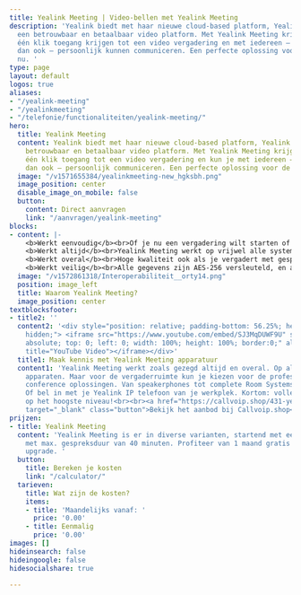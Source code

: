 ```yaml
---
title: Yealink Meeting | Video-bellen met Yealink Meeting
description: 'Yealink biedt met haar nieuwe cloud-based platform, Yealink Meeting,
  een betrouwbaar en betaalbaar video platform. Met Yealink Meeting krijg je binnen
  één klik toegang krijgen tot een video vergadering en met iedereen – waar en wanneer
  dan ook – persoonlijk kunnen communiceren. Een perfecte oplossing voor de tijd van
  nu. '
type: page
layout: default
logos: true
aliases:
- "/yealink-meeting"
- "/yealinkmeeting"
- "/telefonie/functionaliteiten/yealink-meeting/"
hero:
  title: Yealink Meeting
  content: Yealink biedt met haar nieuwe cloud-based platform, Yealink Meeting, een
    betrouwbaar en betaalbaar video platform. Met Yealink Meeting krijg je binnen
    één klik toegang tot een video vergadering en kun je met iedereen – waar en wanneer
    dan ook – persoonlijk communiceren. Een perfecte oplossing voor de tijd van nu.
  image: "/v1571655384/yealinkmeeting-new_hgksbh.png"
  image_position: center
  disable_image_on_mobile: false
  button:
    content: Direct aanvragen
    link: "/aanvragen/yealink-meeting"
blocks:
- content: |-
    <b>Werkt eenvoudig</b><br>Of je nu een vergadering wilt starten of deelnemen: het is in één klik geregeld. Ook tijdens de vergaderingen is het dankzij de gebruiksvriendelijke applicatie gemakkelijk om bijvoorbeeld je scherm te delen of content door te sturen.<br>
    <b>Werkt altijd</b><br>Yealink Meeting werkt op vrijwel alle systemen: Windows of Apple computers, Chromebooks maar ook op mobiele apparaten met Android of iOS. Zelfs Microsoft Teams, Skype én natuurlijk je Yealink IP-telefoon: iedereen is welkom. Klik en log in zonder installatie via de web browser.<br>
    <b>Werkt overal</b><br>Hoge kwaliteit ook als je vergadert met gesprekspartners op een verre locatie. Dankzij een wereldwijde dekking van het platform is er altijd nabijgelegen toegang met real-time communicatie en stabiele HD-video ondersteuning.<br>
    <b>Werkt veilig</b><br>Alle gegevens zijn AES-256 versleuteld, en alle signalen zijn TLS-gecodeerd en voorzien van een conferentie-vergrendeling met pincode. Kortom: jouw data én communicatie is veilig. Wel zo prettig voor de zakelijke gebruiker!<br><br><a href="/ondersteuning/extra-features/handleiding-yealink-meeting/" target="_blank" class="button">Hoe werkt het?</a>
  image: "/v1572861318/Interoperabiliteit__orty14.png"
  position: image_left
  title: Waarom Yealink Meeting?
  image_position: center
textblocksfooter:
- title2: ''
  content2: '<div style="position: relative; padding-bottom: 56.25%; height: 0; overflow:
    hidden;"> <iframe src="https://www.youtube.com/embed/SJ3MqDUWF9U" style="position:
    absolute; top: 0; left: 0; width: 100%; height: 100%; border:0;" allowfullscreen
    title="YouTube Video"></iframe></div>'
  title1: Maak kennis met Yealink Meeting apparatuur
  content1: 'Yealink Meeting werkt zoals gezegd altijd en overal. Op al jouw eigen
    apparaten. Maar voor de vergaderruimte kun je kiezen voor de professionele Yealink
    conference oplossingen. Van speakerphones tot complete Room Systems incl. vergadercamera.
    Of bel in met je Yealink IP telefoon van je werkplek. Kortom: volledige integratie
    op het hoogste niveau!<br><br><a href="https://callvoip.shop/431-yealink-meeting"
    target="_blank" class="button">Bekijk het aanbod bij Callvoip.shop</a>'
prijzen:
- title: Yealink Meeting
  content: 'Yealink Meeting is er in diverse varianten, startend met een gratis dienst
    met max. gespreksduur van 40 minuten. Profiteer van 1 maand gratis 1 maand account
    upgrade. '
  button:
    title: Bereken je kosten
    link: "/calculator/"
  tarieven:
    title: Wat zijn de kosten?
    items:
    - title: 'Maandelijks vanaf: '
      price: '0.00'
    - title: Eenmalig
      price: '0.00'
images: []
hideinsearch: false
hideingoogle: false
hidesocialshare: true

---
```


